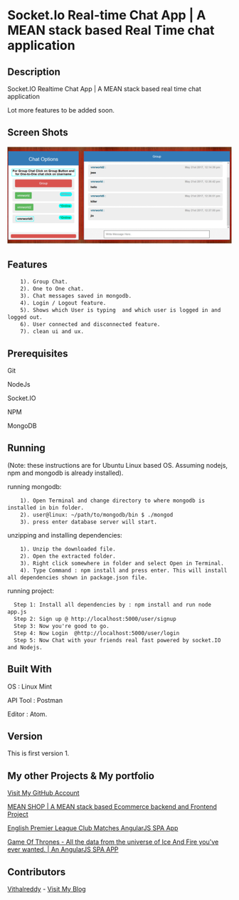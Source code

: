 # Socket.Io Real-time Chat App | A MEAN stack based Real Time chat application


## Description
Socket.IO Realtime Chat App | A MEAN stack based real time chat application

Lot more features to be added soon.

## Screen Shots

![Screen Shots](./chat.gif?raw=true "Socket.Io Reatltime Chat App")

## Features

```
    1). Group Chat. 
    2). One to One chat.
    3). Chat messages saved in mongodb.
	4). Login / Logout feature.
	5). Shows which User is typing  and which user is logged in and logged out.
	6). User connected and disconnected feature.
	7). clean ui and ux.
 ```

## Prerequisites

Git

NodeJs

Socket.IO

NPM

MongoDB

## Running

(Note: these instructions are for Ubuntu Linux based OS. Assuming nodejs, npm and mongodb is already installed).

  running mongodb:
```
    1). Open Terminal and change directory to where mongodb is installed in bin folder.
    2). user@linux: ~/path/to/mongodb/bin $ ./mongod 
    3). press enter database server will start.
```
  unzipping and installing dependencies:
```
    1). Unzip the downloaded file.
    2). Open the extracted folder.
    3). Right click somewhere in folder and select Open in Terminal.
    4). Type Command : npm install and press enter. This will install all dependencies shown in package.json file.
```
  running project:
```
  Step 1: Install all dependencies by : npm install and run node app.js
  Step 2: Sign up @ http://localhost:5000/user/signup
  Step 3: Now you're good to go.
  Step 4: Now Login  @http://localhost:5000/user/login
  Step 5: Now Chat with your friends real fast powered by socket.IO and Nodejs.

```
## Built With

OS : Linux Mint

API Tool : Postman

Editor : Atom.

## Version

This is first version 1.

## My other Projects & My portfolio
[Visit My GitHub Account](https://github.com/vithalreddy "My GitHub Account")

[MEAN SHOP | A MEAN stack based Ecommerce backend and Frontend Project ](https://github.com/vithalreddy/mean-shop-with-rest-api "MEAN SHOP | A MEAN stack based Ecommerce backend and Frontend Project")


[English Premier League Club Matches AngularJS SPA App](https://vithalreddy.github.io/angularjs-epl-footaball-spa-app/#/ "English Premier League Club Matches AngularJS SPA App")

[Game Of Thrones - All the data from the universe of Ice And Fire you've ever wanted. | An AngularJS SPA APP](https://vithalreddy.github.io/angularjs-game-of-thrones-anapioficeandfire-spa-app/# "Game Of Thrones - All the data from the universe of Ice And Fire you've ever wanted. | An AngularJS SPA APP")


## Contributors

[Vithalreddy](https://github.com/vithalreddy "My GitHub Account") - [Visit My Blog](https://vmrworld.com "VMR World")
